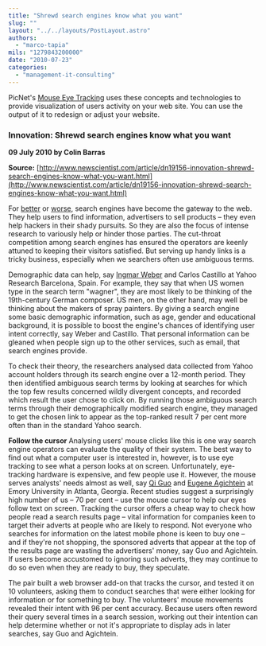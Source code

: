 ```yaml
---
title: "Shrewd search engines know what you want"
slug: ""
layout: "../../layouts/PostLayout.astro"
authors: 
  - "marco-tapia"
mils: "1279843200000"
date: "2010-07-23"
categories: 
  - "management-it-consulting"
---
```


PicNet's [Mouse Eye Tracking](http://met.picnet.com.au/) uses these concepts and technologies to provide visualization of users activity on your web site. You can use the output of it to redesign or adjust your website.

### Innovation: Shrewd search engines know what you want

**09 July 2010 by Colin Barras**

**Source:** [http://www.newscientist.com/article/dn19156-innovation-shrewd-search-engines-know-what-you-want.html](http://www.newscientist.com/article/dn19156-innovation-shrewd-search-engines-know-what-you-want.html)

For [better](http://www.newscientist.com/article/mg20627546.300-will-googles-help-breach-the-great-firewall-of-china.html) or [worse](http://www.newscientist.com/article/mg20727676.500-google-should-answer-some-searching-questions.html), search engines have become the gateway to the web. They help users to find information, advertisers to sell products – they even help hackers in their shady pursuits. So they are also the focus of intense research to variously help or hinder those parties. The cut-throat competition among search engines has ensured the operators are keenly attuned to keeping their visitors satisfied. But serving up handy links is a tricky business, especially when we searchers often use ambiguous terms.

Demographic data can help, say [Ingmar Weber](http://research.yahoo.com/Ingmar_Weber) and Carlos Castillo at Yahoo Research Barcelona, Spain. For example, they say that when US women type in the search term "wagner", they are most likely to be thinking of the 19th-century German composer. US men, on the other hand, may well be thinking about the makers of spray painters. By giving a search engine some basic demographic information, such as age, gender and educational background, it is possible to boost the engine's chances of identifying user intent correctly, say Weber and Castillo. That personal information can be gleaned when people sign up to the other services, such as email, that search engines provide.

To check their theory, the researchers analysed data collected from Yahoo account holders through its search engine over a 12-month period. They then identified ambiguous search terms by looking at searches for which the top few results concerned wildly divergent concepts, and recorded which result the user chose to click on. By running those ambiguous search terms through their demographically modified search engine, they managed to get the chosen link to appear as the top-ranked result 7 per cent more often than in the standard Yahoo search.

**Follow the cursor** Analysing users' mouse clicks like this is one way search engine operators can evaluate the quality of their system. The best way to find out what a computer user is interested in, however, is to use eye tracking to see what a person looks at on screen. Unfortunately, eye-tracking hardware is expensive, and few people use it. However, the mouse serves analysts' needs almost as well, say [Qi Guo](http://www.mathcs.emory.edu/~qguo3/) and [Eugene Agichtein](http://www.mathcs.emory.edu/~eugene/) at Emory University in Atlanta, Georgia. Recent studies suggest a surprisingly high number of us – 70 per cent – use the mouse cursor to help our eyes follow text on screen. Tracking the cursor offers a cheap way to check how people read a search results page – vital information for companies keen to target their adverts at people who are likely to respond. Not everyone who searches for information on the latest mobile phone is keen to buy one – and if they're not shopping, the sponsored adverts that appear at the top of the results page are wasting the advertisers' money, say Guo and Agichtein. If users become accustomed to ignoring such adverts, they may continue to do so even when they are ready to buy, they speculate.

The pair built a web browser add-on that tracks the cursor, and tested it on 10 volunteers, asking them to conduct searches that were either looking for information or for something to buy. The volunteers' mouse movements revealed their intent with 96 per cent accuracy. Because users often reword their query several times in a search session, working out their intention can help determine whether or not it's appropriate to display ads in later searches, say Guo and Agichtein.

